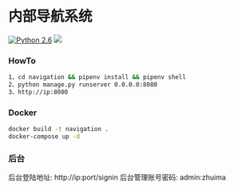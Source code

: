 内部导航系统
============

[![Python 2.6](https://img.shields.io/badge/python-2.7-yellow.svg)](https://www.python.org/)
[![](https://img.shields.io/badge/django-1.8.0-green.svg)](https://www.djangoproject.com/)

### HowTo
```bash
1、cd navigation && pipenv install && pipenv shell
2、python manage.py runserver 0.0.0.0:8080
3、http://ip:8080
```

### Docker
```bash
docker build -t navigation .
docker-compose up -d
```

### 后台
后台登陆地址: http://ip:port/signin
后台管理账号密码:
admin:zhuima
